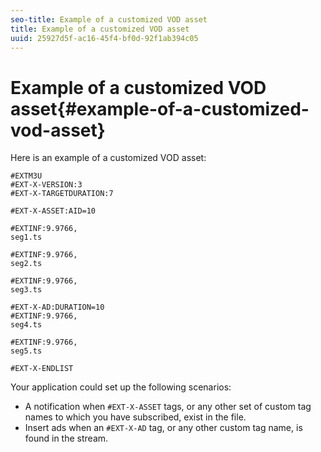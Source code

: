 ```yaml
---
seo-title: Example of a customized VOD asset
title: Example of a customized VOD asset
uuid: 25927d5f-ac16-45f4-bf0d-92f1ab394c05
---
```


# Example of a customized VOD asset{#example-of-a-customized-vod-asset}

Here is an example of a customized VOD asset:

```
#EXTM3U
#EXT-X-VERSION:3
#EXT-X-TARGETDURATION:7
 
#EXT-X-ASSET:AID=10
 
#EXTINF:9.9766,
seg1.ts
 
#EXTINF:9.9766,
seg2.ts
 
#EXTINF:9.9766,
seg3.ts
 
#EXT-X-AD:DURATION=10
#EXTINF:9.9766,
seg4.ts
 
#EXTINF:9.9766,
seg5.ts
 
#EXT-X-ENDLIST
```

Your application could set up the following scenarios:

* A notification when `#EXT-X-ASSET` tags, or any other set of custom tag names to which you have subscribed, exist in the file. 
* Insert ads when an `#EXT-X-AD` tag, or any other custom tag name, is found in the stream.

